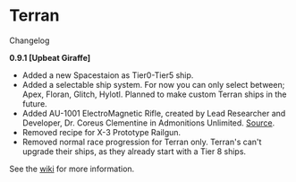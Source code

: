 # Terran
Changelog

**0.9.1 [Upbeat Giraffe]**

+ Added a new Spacestaion as Tier0-Tier5 ship.
+ Added a selectable ship system. For now you can only select between; Apex, Floran, Glitch, Hylotl. Planned to make custom Terran ships in the future.
+ Added AU-1001 ElectroMagnetic Rifle, created by Lead Researcher and Developer, Dr. Coreus Clementine in Admonitions Unlimited. [Source](http://community.playstarbound.com/index.php?threads/terran.86030/page-4#post-2434271).
+ Removed recipe for X-3 Prototype Railgun.
+ Removed normal race progression for Terran only. Terran's can't upgrade their ships, as they already start with a Tier 8 ships.

See the [wiki](https://github.com/Norway174/Terran/wiki) for more information.
